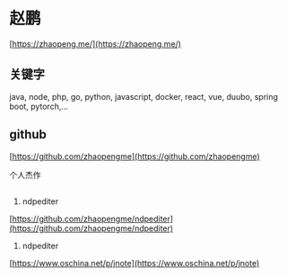# 赵鹏
[https://zhaopeng.me/](https://zhaopeng.me/)

## 关键字

java, node, php, go, python, javascript, docker, react, vue, duubo, spring boot, pytorch,...

## github

[https://github.com/zhaopengme](https://github.com/zhaopengme)

个人杰作
## 

1. ndpediter

[https://github.com/zhaopengme/ndpediter](https://github.com/zhaopengme/ndpediter)

1. ndpediter

[https://www.oschina.net/p/jnote](https://www.oschina.net/p/jnote)

